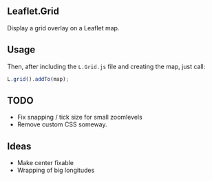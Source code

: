Leaflet.Grid
------------

Display a grid overlay on a Leaflet map.

Usage
-----
Then, after including the `L.Grid.js` file and creating the map, just call:

```JavaScript
L.grid().addTo(map);
```

TODO
----
 - Fix snapping / tick size for small zoomlevels
 - Remove custom CSS someway.

Ideas
-----
 - Make center fixable
 - Wrapping of big longitudes


